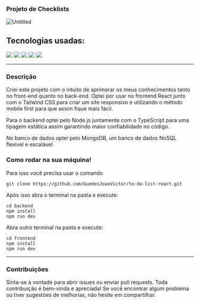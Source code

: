 ### Projeto de Checklists

![Untitled](https://github.com/user-attachments/assets/0e183ae1-6afc-4a0f-97b6-8e39c74e6992)

## Tecnologias usadas: 

<div style="display: inline-block">
    <img src="https://img.shields.io/badge/Node.js-43853D?style=for-the-badge&logo=node.js&logoColor=white">
    <img src="https://img.shields.io/badge/TypeScript-007ACC?style=for-the-badge&logo=typescript&logoColor=white">
    <img src="https://img.shields.io/badge/React-20232A?style=for-the-badge&logo=react&logoColor=61DAFB">
    <img src="	https://img.shields.io/badge/Tailwind_CSS-38B2AC?style=for-the-badge&logo=tailwind-css&logoColor=white">
    <img src="https://img.shields.io/badge/MongoDB-4EA94B?style=for-the-badge&logo=mongodb&logoColor=white">
</div>
<hr>

### Descrição
<p>Criei este projeto com o intuito de aprimorar os meus conhecimentos tanto no front-end quanto no back-end.
Optei por usar no frontend React junto com o Tailwind CSS para criar um site responsivo e utilizando o método mobile first para que assim fique mais fácil.</p> 
<p>Para o backend optei pelo Node.js juntamente com o TypeScript para uma tipagem estática assim garantindo maior confiabilidade no código.</p> 
<p>No banco de dados optei pelo MongoDB, um banco de dados NoSQL flexivel e escalável.</p>

### Como rodar na sua máquina!

<p>Para isso você precisa usar o comando</p>


```
git clone https://github.com/GuedesJoaoVictor/to-do-list-react.git

```

<p>Após isso abra o terminal na pasta e execute:</p>

```
cd backend
npm install
npm run dev
```
<p>Abra outro terminal na pasta e execute:</p>

```
cd frontend
npm install
npm run dev
```

<hr>

### Contribuições
Sinta-se à vontade para abrir issues ou enviar pull requests. Toda contribuição é bem-vinda e apreciada! Se você encontrar algum problema ou tiver sugestões de melhorias, não hesite em compartilhar.

